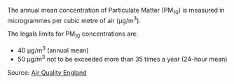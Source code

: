The annual mean concentration of Particulate Matter (PM<sub>10</sub>) is measured in microgrammes per cubic metre of air (µg/m<sup>3</sup>). 

The legals limits for PM<sub>10</sub> concentrations are:

- 40 µg/m<sup>3</sup> (annual mean)
- 50 µg/m<sup>3</sup> not to be exceeded more than 35 times a year (24-hour mean)

  



Source: <a href="https://www.airqualityengland.co.uk/local-authority/?la_id=368" target="_blank">Air Quality England</a>



